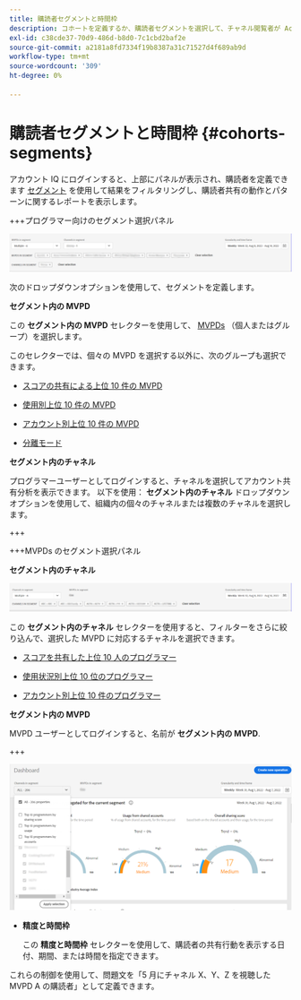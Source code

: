 ```yaml
---
title: 購読者セグメントと時間枠
description: コホートを定義するか、購読者セグメントを選択して、チャネル閲覧者が Account IQ のグラフィカルツールとレポートを使用できるように、アカウント共有の可能性とパターンを測定します。
exl-id: c38cde37-70d9-486d-b8d0-7c1cbd2baf2e
source-git-commit: a2181a8fd7334f19b8387a31c71527d4f689ab9d
workflow-type: tm+mt
source-wordcount: '309'
ht-degree: 0%

---
```


# 購読者セグメントと時間枠 {#cohorts-segments}

アカウント IQ にログインすると、上部にパネルが表示され、購読者を定義できます [セグメント](/help/AccountIQ/product-concepts.md#segment-segmet-def) を使用して結果をフィルタリングし、購読者共有の動作とパターンに関するレポートを表示します。



<!--![](assets/segment-timeframe-panel.png)-->

+++プログラマー向けのセグメント選択パネル

![](assets/segment-panel-programmer.png)

<!--![](assets/filter-panel.png)-->

次のドロップダウンオプションを使用して、セグメントを定義します。

**セグメント内の MVPD**

この **セグメント内の MVPD** セレクターを使用して、 [MVPDs](/help/AccountIQ/product-concepts.md#mvpd-def) （個人またはグループ）を選択します。

このセレクターでは、個々の MVPD を選択する以外に、次のグループも選択できます。
* [スコアの共有による上位 10 件の MVPD](/help/AccountIQ/product-concepts.md#top-mvpds-def)

* [使用別上位 10 件の MVPD](/help/AccountIQ/product-concepts.md#top-mvpds-def)

* [アカウント別上位 10 件の MVPD](/help/AccountIQ/product-concepts.md#top-mvpds-def)

* [分離モード](/help/AccountIQ/isolation-mode.md)

**セグメント内のチャネル**

プログラマーユーザーとしてログインすると、チャネルを選択してアカウント共有分析を表示できます。 以下を使用： **セグメント内のチャネル** ドロップダウンオプションを使用して、組織内の個々のチャネルまたは複数のチャネルを選択します。

+++

+++MVPDs のセグメント選択パネル

**セグメント内のチャネル**

![](assets/segment-panel-mvpd.png)

この **セグメント内のチャネル** セレクターを使用すると、フィルターをさらに絞り込んで、選択した MVPD に対応するチャネルを選択できます。

* [スコアを共有した上位 10 人のプログラマー](/help/AccountIQ/product-concepts.md#top-mvpds-def)

* [使用状況別上位 10 位のプログラマー](/help/AccountIQ/product-concepts.md#top-mvpds-def)

* [アカウント別上位 10 件のプログラマー](/help/AccountIQ/product-concepts.md#top-mvpds-def)

**セグメント内の MVPD**

MVPD ユーザーとしてログインすると、名前が **セグメント内の MVPD**.

+++




<!--For example, you can define your segment as the "subscribers of the MVPD A that watched the channels X, Y, and Z".-->

![](assets/segment-programmer-persona.png)

* **精度と時間枠**

   この **精度と時間枠** セレクターを使用して、購読者の共有行動を表示する日付、期間、または時間を指定できます。

これらの制御を使用して、問題文を「5 月にチャネル X、Y、Z を視聴した MVPD A の購読者」として定義できます。

